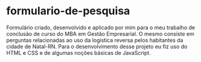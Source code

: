 # formulario-de-pesquisa
 Formulário criado, desenvolvido e aplicado por mim para o meu trabalho de conclusão de curso do MBA em Gestão Empresarial. O mesmo consiste em perguntas relacionadas ao uso da logistica reversa pelos habitantes da cidade de Natal-RN. Para o desenvolvimento desse projeto eu fiz uso do HTML e CSS e de algumas noções básicas de JavaScript.
